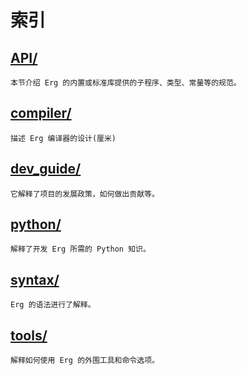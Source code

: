 # 索引

## [API/](./API/index.md)

    本节介绍 Erg 的内置或标准库提供的子程序、类型、常量等的规范。

## [compiler/](./compiler/index.md)

    描述 Erg 编译器的设计(厘米)

## [dev_guide/](./dev_guide/index.md)

    它解释了项目的发展政策，如何做出贡献等。

## [python/](./python/index.md)

    解释了开发 Erg 所需的 Python 知识。

## [syntax/](./syntax/00_basic.md)

    Erg 的语法进行了解释。

## [tools/](./tools/index.md)

    解释如何使用 Erg 的外围工具和命令选项。